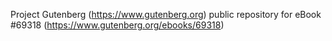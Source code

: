 Project Gutenberg (https://www.gutenberg.org) public repository for
eBook #69318 (https://www.gutenberg.org/ebooks/69318)
